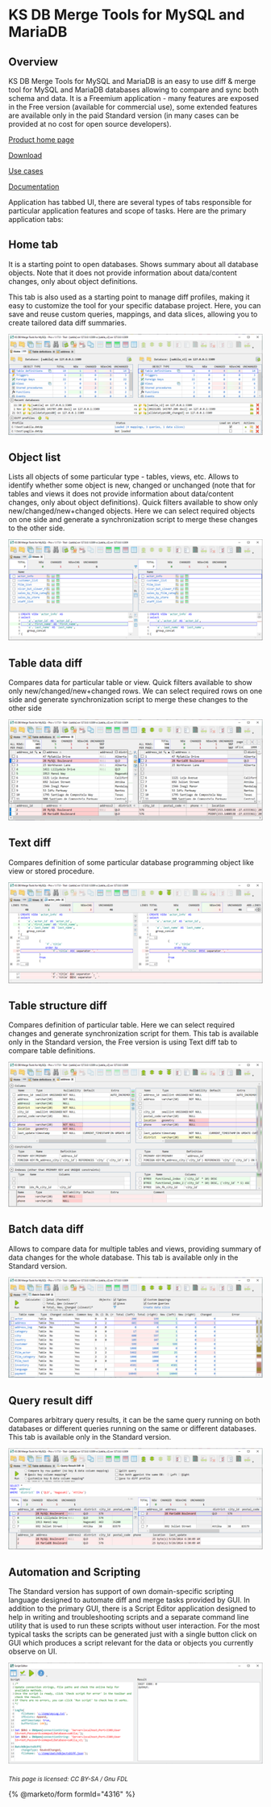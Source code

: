 
# KS DB Merge Tools for MySQL and MariaDB

## Overview


KS DB Merge Tools for MySQL and MariaDB is an easy to use diff & merge tool for MySQL and MariaDB databases allowing to compare and sync both schema and data. It is a Freemium application - many features are exposed in the Free version (available for commercial use), some extended features are available only in the paid Standard version (in many cases can be provided at no cost for open source developers).


[Product home page](https://ksdbmerge.tools/for-mysql)


[Download](https://ksdbmerge.tools/mysql-diff-merge-download.html)


[Use cases](https://ksdbmerge.tools/mysql-diff-merge-use-cases-1-schema-summary.html)


[Documentation](https://ksdbmerge.tools/docs/for-mysql/overview.html)


Application has tabbed UI, there are several types of tabs responsible for particular application features and scope of tasks. Here are the primary application tabs:


## Home tab


It is a starting point to open databases. Shows summary about all database objects. Note that it does not provide information about data/content changes, only about object definitions.


This tab is also used as a starting point to manage diff profiles, making it easy to customize the tool for your specific database project. Here, you can save and reuse custom queries, mappings, and data slices, allowing you to create tailored data diff summaries.


![tabs-home](../../.gitbook/assets/ks-db-merge-tools-for-mysql-and-mariadb/+image/tabs-home.png "tabs-home")


## Object list


Lists all objects of some particular type - tables, views, etc. Allows to identify whether some object is new, changed or unchanged (note that for tables and views it does not provide information about data/content changes, only about object definitions). Quick filters available to show only new/changed/new+changed objects. Here we can select required objects on one side and generate a synchronization script to merge these changes to the other side.


![tabs-object-list](../../.gitbook/assets/ks-db-merge-tools-for-mysql-and-mariadb/+image/tabs-object-list.png "tabs-object-list")


## Table data diff


Compares data for particular table or view. Quick filters available to show only new/changed/new+changed rows. We can select required rows on one side and generate synchronization script to merge these changes to the other side


![tabs-data-diff](../../.gitbook/assets/ks-db-merge-tools-for-mysql-and-mariadb/+image/tabs-data-diff.png "tabs-data-diff")


## Text diff


Compares definition of some particular database programming object like view or stored procedure.


![tabs-text-diff](../../.gitbook/assets/ks-db-merge-tools-for-mysql-and-mariadb/+image/tabs-text-diff.png "tabs-text-diff")


## Table structure diff


Compares definition of particular table. Here we can select required changes and generate synchronization script for them. This tab is available only in the Standard version, the Free version is using Text diff tab to compare table definitions.


![tabs-table-structure-diff](../../.gitbook/assets/ks-db-merge-tools-for-mysql-and-mariadb/+image/tabs-table-structure-diff.png "tabs-table-structure-diff")


## Batch data diff


Allows to compare data for multiple tables and views, providing summary of data changes for the whole database. This tab is available only in the Standard version.


![tabs-batch-data-diff](../../.gitbook/assets/ks-db-merge-tools-for-mysql-and-mariadb/+image/tabs-batch-data-diff.png "tabs-batch-data-diff")


## Query result diff


Compares arbitrary query results, it can be the same query running on both databases or different queries running on the same or different databases. This tab is available only in the Standard version.


![tabs-query-result-diff](../../.gitbook/assets/ks-db-merge-tools-for-mysql-and-mariadb/+image/tabs-query-result-diff.png "tabs-query-result-diff")


## Automation and Scripting


The Standard version has support of own domain-specific scripting language designed to automate diff and merge tasks provided by GUI. In addition to the primary GUI, there is a Script Editor application designed to help in writing and troubleshooting scripts and a separate command line utility that is used to run these scripts without user interaction. For the most typical tasks the scripts can be generated just with a single button click on GUI which produces a script relevant for the data or objects you currently observe on UI.


![automation-scripting](../../.gitbook/assets/ks-db-merge-tools-for-mysql-and-mariadb/+image/automation-scripting.png "automation-scripting")


<sub>_This page is licensed: CC BY-SA / Gnu FDL_</sub>


{% @marketo/form formId="4316" %}
